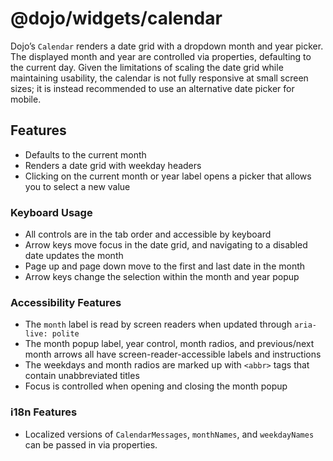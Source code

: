 <span class="citation" data-cites="dojo/widgets/calendar"><span class="citation" data-cites="dojo/widgets/calendar">@dojo/widgets/calendar</span></span>
========================================================================================================================================================

Dojo’s `Calendar` renders a date grid with a dropdown month and year picker. The displayed month and year are controlled via properties, defaulting to the current day. Given the limitations of scaling the date grid while maintaining usability, the calendar is not fully responsive at small screen sizes; it is instead recommended to use an alternative date picker for mobile.

Features
--------

-   Defaults to the current month
-   Renders a date grid with weekday headers
-   Clicking on the current month or year label opens a picker that allows you to select a new value

### Keyboard Usage

-   All controls are in the tab order and accessible by keyboard
-   Arrow keys move focus in the date grid, and navigating to a disabled date updates the month
-   Page up and page down move to the first and last date in the month
-   Arrow keys change the selection within the month and year popup

### Accessibility Features

-   The `month` label is read by screen readers when updated through `aria-live: polite`
-   The month popup label, year control, month radios, and previous/next month arrows all have screen-reader-accessible labels and instructions
-   The weekdays and month radios are marked up with `<abbr>` tags that contain unabbreviated titles
-   Focus is controlled when opening and closing the month popup

### i18n Features

-   Localized versions of `CalendarMessages`, `monthNames`, and `weekdayNames` can be passed in via properties.
